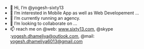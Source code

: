 - 👋 Hi, I’m @yogesh-sixty13
- 👀 I’m interested in Mobile App as well as Web Developement ...
- 🌱 I’m currently running an agency.
- 💞️ I’m looking to collaborate on ...
- 📫 reach me on @web: www.sixty13.com, @skype :yogesh.dhameliya@outlook.com, @mail: yogesh.dhameliya6013@gmail.com

<!---
yogesh-sixty13/yogesh-sixty13 is a ✨ special ✨ repository because its `README.md` (this file) appears on your GitHub profile.
You can click the Preview link to take a look at your changes.
--->
